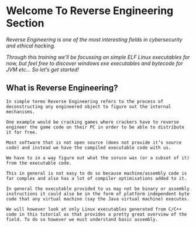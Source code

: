 # Welcome To Reverse Engineering Section

*Reverse Engineering is one of the most interesting fields in cybersecurity and ethical hacking.*

*Through this training we’ll be focussing on simple ELF Linux executables for now, but feel free to discover windows exe executables and bytecode for JVM etc...*
*So let’s get started!*

## What is Reverse Engineering?

```
In simple terms Reverse Engineering refers to the process of deconstructing any engineered object to figure out the internal mechanisms.

One example would be cracking games where crackers have to reverse engineer the game code on their PC in order to be able to distribute it for free.

Most software that is not open source (does not provide it’s source code) and instead we have the compiled executable code with us.

We have to in a way figure out what the soruce was (or a subset of it) from the executable code.

This in general is not easy to do so because machine/assembly code is far complex and also has a lot of compiler optimisations added to it.

In general the executable provided to us may not be binary or assembly instructions it could also be in the form of platform independent byte code that any virtual machine (say the Java virtual machine) executes.

We will however look at only Linux executables generated from C/C++ code in this tutorial as that provides a pretty great overview of the field. To do so however we must understand basic assembly.
```


